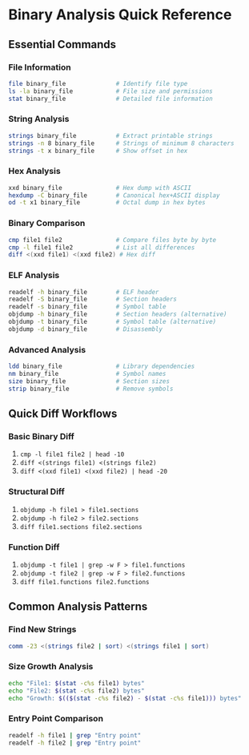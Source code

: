 # Binary Analysis Quick Reference

## Essential Commands

### File Information
```bash
file binary_file              # Identify file type
ls -la binary_file            # File size and permissions
stat binary_file              # Detailed file information
```

### String Analysis
```bash
strings binary_file           # Extract printable strings
strings -n 8 binary_file      # Strings of minimum 8 characters
strings -t x binary_file      # Show offset in hex
```

### Hex Analysis
```bash
xxd binary_file               # Hex dump with ASCII
hexdump -C binary_file        # Canonical hex+ASCII display
od -t x1 binary_file          # Octal dump in hex bytes
```

### Binary Comparison
```bash
cmp file1 file2               # Compare files byte by byte
cmp -l file1 file2            # List all differences
diff <(xxd file1) <(xxd file2) # Hex diff
```

### ELF Analysis
```bash
readelf -h binary_file        # ELF header
readelf -S binary_file        # Section headers
readelf -s binary_file        # Symbol table
objdump -h binary_file        # Section headers (alternative)
objdump -t binary_file        # Symbol table (alternative)
objdump -d binary_file        # Disassembly
```

### Advanced Analysis
```bash
ldd binary_file               # Library dependencies
nm binary_file                # Symbol names
size binary_file              # Section sizes
strip binary_file             # Remove symbols
```

## Quick Diff Workflows

### Basic Binary Diff
1. `cmp -l file1 file2 | head -10`
2. `diff <(strings file1) <(strings file2)`
3. `diff <(xxd file1) <(xxd file2) | head -20`

### Structural Diff
1. `objdump -h file1 > file1.sections`
2. `objdump -h file2 > file2.sections`
3. `diff file1.sections file2.sections`

### Function Diff
1. `objdump -t file1 | grep -w F > file1.functions`
2. `objdump -t file2 | grep -w F > file2.functions`
3. `diff file1.functions file2.functions`

## Common Analysis Patterns

### Find New Strings
```bash
comm -23 <(strings file2 | sort) <(strings file1 | sort)
```

### Size Growth Analysis
```bash
echo "File1: $(stat -c%s file1) bytes"
echo "File2: $(stat -c%s file2) bytes"
echo "Growth: $(($(stat -c%s file2) - $(stat -c%s file1))) bytes"
```

### Entry Point Comparison
```bash
readelf -h file1 | grep "Entry point"
readelf -h file2 | grep "Entry point"
```